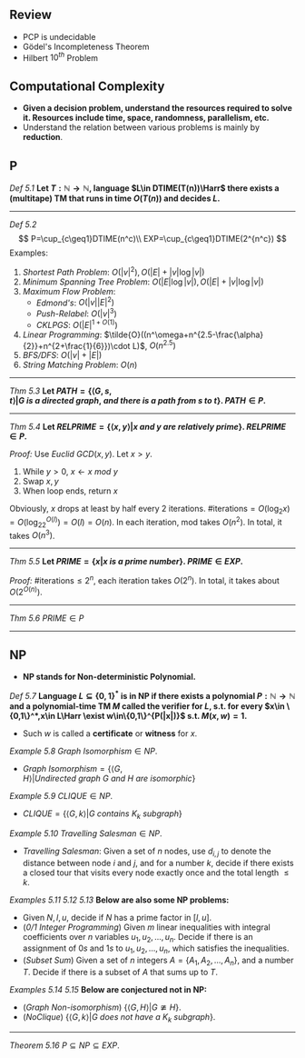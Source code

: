## Review

- PCP is undecidable
- Gödel's Incompleteness Theorem
- Hilbert $10^{th}$ Problem

## Computational Complexity

- **Given a decision problem, understand the resources required to solve it. Resources include time, space, randomness, parallelism, etc.**
- Understand the relation between various problems is mainly by **reduction**.

## P

*Def 5.1* **Let $T:\mathbb{N}\rightarrow \mathbb{N}$, language $L\in DTIME(T(n))\Harr$ there exists a (multitape) TM that runs in time $O(T(n))$ and decides $L$​.** 

***

*Def 5.2* 
$$
P=\cup_{c\geq1}DTIME(n^c)\\
EXP=\cup_{c\geq1}DTIME(2^{n^c})
$$
Examples:

1. *Shortest Path Problem*: $O(|v|^2),O(|E|+|v|\log |v|)$
2. *Minimum Spanning Tree Problem*: $O(|E|\log|v|),O(|E|+|v|\log|v|)$
3. *Maximum Flow Problem*:
   - *Edmond's*: $O(|v||E|^2)$
   - *Push-Relabel*: $O(|v|^3)$
   - *CKLPGS*: $O(|E|^{1+O(1)})$
4. *Linear Programming*: $\tilde{O}((n^\omega+n^{2.5-\frac{\alpha}{2}}+n^{2+\frac{1}{6}})\cdot L)$, $O(n^{2.5})$
5. *BFS/DFS*: $O(|v|+|E|)$
6. *String Matching Problem*: $O(n)$

***

*Thm 5.3* **Let $PATH=\{\langle G,s,t\rangle|G\ is\ a\ directed\ graph,\ and\ there\ is\ a\ path\ from\ s\ to\ t\}$. $PATH\in P$​.**

***

*Thm 5.4* **Let $RELPRIME=\{\langle x,y\rangle|x\ and\ y\ are\ relatively\ prime\}$. $RELPRIME\in P$.**

*Proof:* Use $Euclid\ GCD(x,y)$. Let $x>y$.

1. While $y>0$, $x\leftarrow x\ mod\ y$
2. Swap $x,y$
3. When loop ends, return $x$

Obviously, $x$ drops at least by half every 2 iterations. #iterations$=O(\log_2x)=O(\log_22^{O(l)})=O(l)=O(n)$. In each iteration, mod takes $O(n^2)$. In total, it takes $O(n^3)$.

***

*Thm 5.5* **Let $PRIME=\{x|x\ is\ a\ prime\ number\}$. $PRIME\in EXP$​.**

*Proof:* #iterations$\leq 2^n$, each iteration takes $O(2^n)$. In total, it takes about $O(2^{O(n)})$.

***

*Thm 5.6* $PRIME\in P$

***

## NP

- **NP stands for Non-deterministic Polynomial.**

*Def 5.7* **Language $L\subseteq \{0,1\}^*$ is in NP if there exists a polynomial $P:\mathbb{N}\rightarrow\mathbb{N}$ and a polynomial-time TM $M$ called the verifier for $L$, s.t. for every $x\in \{0,1\}^*,x\in L\Harr \exist w\in\{0,1\}^{P(|x|)}$ s.t. $M(x,w)=1$​.** 

- Such $w$ is called a **certificate** or **witness** for $x$.

*Example 5.8* $Graph\ Isomorphism\in NP$.

- $Graph\ Isomorphism=\{\langle G,H\rangle|Undirected\ graph\ G\ and\ H\ are\ isomorphic\}$

*Example 5.9* $CLIQUE\in NP$.

- $CLIQUE=\{\langle G,k\rangle|G\ contains\ K_k\ subgraph\}$

*Example 5.10* $Travelling\ Salesman\in NP$.

- $Travelling\ Salesman$: Given a set of $n$ nodes, use $d_{i,j}$ to denote the distance between node $i$ and $j$, and for a number $k$, decide if there exists a closed tour that visits every node exactly once and the total length $\leq k$.

*Examples 5.11 5.12 5.13* **Below are also some NP problems:** 

- Given $N,l,u$, decide if $N$ has a prime factor in $[l,u]$.
- (*0/1 Integer Programming*) Given $m$ linear inequalities with integral coefficients over $n$ variables $u_1,u_2,...,u_n$. Decide if there is an assignment of $0s$ and $1s$ to $u_1,u_2,...,u_n$, which satisfies the inequalities.
- (*Subset Sum*) Given a set of $n$ integers $A=\{A_1,A_2,...,A_n\}$, and a number $T$. Decide if there is a subset of $A$ that sums up to $T$.

*Examples 5.14 5.15* **Below are conjectured not in NP:**

- (*Graph Non-isomorphism*) $\{\langle G,H\rangle|G\ncong H\}$.
- (*NoClique*) $\{\langle G,k\rangle|G\ does\ not\ have\ a\ K_k\ subgraph\}$.

***

*Theorem 5.16* $P\subseteq NP\subseteq EXP$.